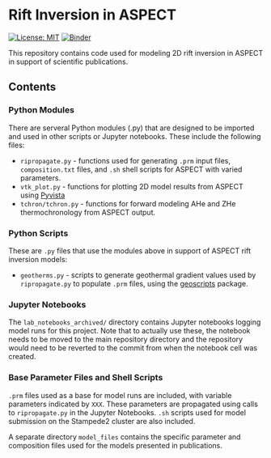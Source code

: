 # Rift Inversion in ASPECT

[![License: MIT](https://img.shields.io/badge/License-MIT-yellow.svg)](https://opensource.org/licenses/MIT)
[![Binder](https://mybinder.org/badge_logo.svg)](https://mybinder.org/v2/gh/dyvasey/riftinversion/HEAD)

This repository contains code used for modeling 2D rift inversion in ASPECT in support of scientific publications.

## Contents

### Python Modules
There are serveral Python modules (.py) that are designed to be imported and used in other scripts or Jupyter notebooks. These include the following files:

* `ripropagate.py` - functions used for generating `.prm` input files, `composition.txt` files, and `.sh` shell scripts for ASPECT with varied parameters.
* `vtk_plot.py` - functions for plotting 2D model results from ASPECT using [Pyvista](https://github.com/pyvista/pyvista)
* `tchron/tchron.py` - functions for forward modeling AHe and ZHe thermochronology from ASPECT output. 

### Python Scripts
These are `.py` files that use the modules above in support of ASPECT rift inversion models:

* `geotherms.py`  - scripts to generate geothermal gradient values used by `ripropagate.py` to populate `.prm` files, using the [geoscripts](https://github.com/dyvasey/geoscripts]) package.

### Jupyter Notebooks
The `lab_notebooks_archived/` directory contains Jupyter notebooks logging model runs for this project. Note that to actually use these, the notebook needs to be moved to the main repository directory and the repository would need to be reverted to the commit from when the notebook cell was created.

### Base Parameter Files and Shell Scripts
`.prm` files used as a base for model runs are included, with variable parameters indicated by `XXX`. These parameters are propagated using calls to `ripropagate.py` in the Jupyter Notebooks. `.sh` scripts used for model submission on the Stampede2 cluster are also included.

A separate directory `model_files` contains the specific parameter and composition files used for the models presented in publications.


